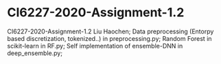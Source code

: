 # CI6227-2020-Assignment-1.2
CI6227-2020-Assignment-1.2 Liu Haochen;
Data preprocessing (Entorpy based discretization, tokenized..) in preprocessing.py;
Random Forest in scikit-learn in RF.py;
Self implementation of ensemble-DNN in deep_ensemble.py;
